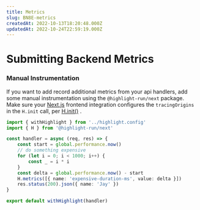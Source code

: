 ```yaml
---
title: Metrics
slug: BN8E-metrics
createdAt: 2022-10-13T18:20:48.000Z
updatedAt: 2022-10-24T22:59:19.000Z
---
```


# Submitting Backend Metrics

### Manual Instrumentation

If you want to add record additional metrics from your api handlers, add some manual instrumentation using the `@highlight-run/next` package. Make sure your [Next.js](/getting-started/nextjs-sdk) frontend integration configures the `tracingOrigins` in the `H.init` call, per [H.init()](/api/client/h-init) .

```typescript
import { withHighlight } from '../highlight.config'
import { H } from '@highlight-run/next'

const handler = async (req, res) => {
	const start = global.performance.now()
	// do something expensive
	for (let i = 0; i < 1000; i++) {
		const _ = i * i
	}
	const delta = global.performance.now() - start
	H.metrics([{ name: 'expensive-duration-ms', value: delta }])
	res.status(200).json({ name: 'Jay' })
}

export default withHighlight(handler)
```
